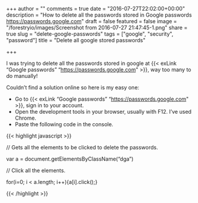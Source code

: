 +++
author = ""
comments = true
date = "2016-07-27T22:02:00+00:00"
description = "How to delete all the passwords stored in Google passwords https://passwords.google.com"
draft = false
featured = false
image = "/forestryio/images/Screenshot from 2016-07-27 21:47:45-1.png"
share = true
slug = "delete-google-passwords"
tags = ["google", "security", "password"]
title = "Delete all google stored passwords"

+++
<nav></nav>

I was trying to delete all the passwords stored in google at {{< exLink “Google passwords” “https://passwords.google.com" >}}, way too many to do manually!

Couldn’t find a solution online so here is my easy one:

*   Go to {{< exLink “Google passwords” “https://passwords.google.com" >}}, sign in to your account.
*   Open the development tools in your browser, usually with F12\. I’ve used Chrome.
*   Paste the following code in the console.

{{< highlight javascript >}}

// Gets all the elements to be clicked to delete the passwords.

var a = document.getElementsByClassName(“dga”)

// Click all the elements.

for(i=0; i < a.length; i++){a[i].click();}

{{< /highlight >}}
